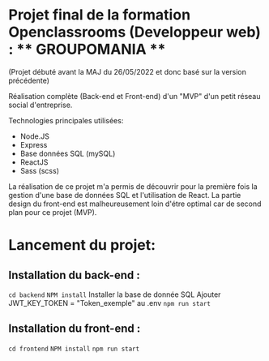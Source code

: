 # Projet final de la formation Openclassrooms (Developpeur web) : ** GROUPOMANIA **

(Projet débuté avant la MAJ du 26/05/2022 et donc basé sur la version précédente)

Réalisation complète (Back-end et Front-end) d'un "MVP" d'un petit réseau social d'entreprise.

Technologies principales utilisées:

- Node.JS
- Express
- Base données SQL (mySQL)
- ReactJS
- Sass (scss)

La réalisation de ce projet m'a permis de découvrir pour la première fois la gestion d'une base de données SQL et l'utilisation de React. La partie design du front-end est malheureusement loin d'étre optimal car de second plan pour ce projet (MVP).

# Lancement du projet:

## Installation du back-end :

`cd backend`
`NPM install`
Installer la base de donnée SQL
Ajouter JWT_KEY_TOKEN = "Token_exemple" au .env
`npm run start`

## Installation du front-end :

`cd frontend`
`NPM install`
`npm run start`
